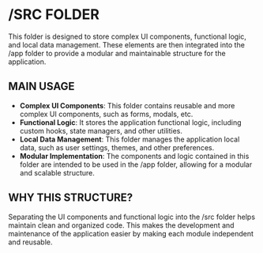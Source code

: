 # /SRC FOLDER

This folder is designed to store complex UI components, functional logic, and local data management.
These elements are then integrated into the /app folder to provide a modular and maintainable structure for the application.

## MAIN USAGE

-   **Complex UI Components**: This folder contains reusable and more complex UI components, such as forms, modals, etc.
-   **Functional Logic**: It stores the application functional logic, including custom hooks, state managers, and other utilities.
-   **Local Data Management**: This folder manages the application local data, such as user settings, themes, and other preferences.
-   **Modular Implementation**: The components and logic contained in this folder are intended to be used in the /app folder, allowing for a modular and scalable structure.

## WHY THIS STRUCTURE?

Separating the UI components and functional logic into the /src folder helps maintain clean and organized code.
This makes the development and maintenance of the application easier by making each module independent and reusable.
